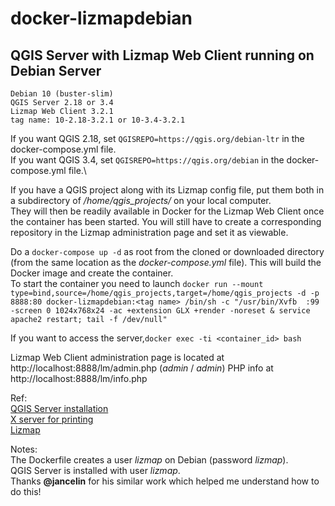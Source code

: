 # docker-lizmapdebian
## QGIS Server with Lizmap Web Client running on Debian Server

    Debian 10 (buster-slim)
    QGIS Server 2.18 or 3.4
    Lizmap Web Client 3.2.1
    tag name: 10-2.18-3.2.1 or 10-3.4-3.2.1 

If you want QGIS 2.18, set `QGISREPO=https://qgis.org/debian-ltr` in the docker-compose.yml file.\
If you want QGIS 3.4, set `QGISREPO=https://qgis.org/debian` in the docker-compose.yml file.\

If you have a QGIS project along with its Lizmap config file, put them both in a subdirectory of */home/qgis_projects/* on your local computer.\
They will then be readily available in Docker for the Lizmap Web Client once the container has been started. You will still have to create a corresponding repository in the Lizmap administration page and set it as viewable.

Do a `docker-compose up -d` as root from the cloned or downloaded directory (from the same location as the *docker-compose.yml* file).
This will build the Docker image and create the container.\
To start the container you need to launch 
`docker run --mount type=bind,source=/home/qgis_projects,target=/home/qgis_projects -d -p 8888:80 docker-lizmapdebian:<tag name> /bin/sh -c "/usr/bin/Xvfb  :99 -screen 0 1024x768x24 -ac +extension GLX +render -noreset & service apache2 restart; tail -f /dev/null"`

If you want to access the server,`docker exec -ti <container_id> bash` 

Lizmap Web Client administration page is located at http://localhost:8888/lm/admin.php (*admin* / *admin*)
PHP info at http://localhost:8888/lm/info.php

Ref:\
[QGIS Server installation](https://docs.qgis.org/testing/en/docs/training_manual/qgis_server/install.html)\
[X server for printing](https://www.itopen.it/qgis-server-setup-notes/)\
[Lizmap](https://docs.3liz.com/en/index.html)

Notes:\
The Dockerfile creates a user *lizmap* on Debian (password *lizmap*).\
QGIS Server is installed with user *lizmap*.\
Thanks **@jancelin** for his similar work which helped me understand how to do this!
